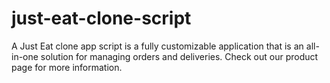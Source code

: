 # just-eat-clone-script
A Just Eat clone app script is a fully customizable application that is an all-in-one solution for managing orders and deliveries. Check out our product page for more information.
